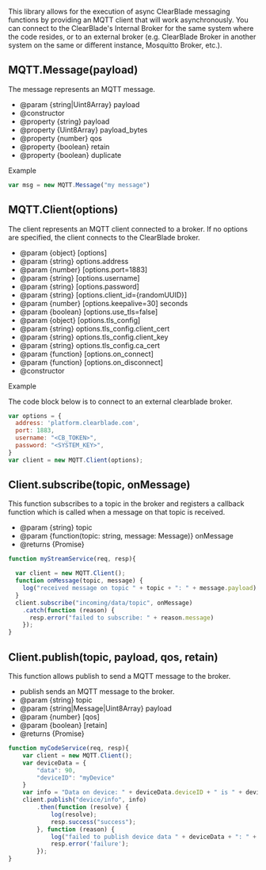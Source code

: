 This library allows for the execution of async ClearBlade messaging functions by providing an MQTT client that will work asynchronously. You can connect to the ClearBlade's Internal Broker for the same system where the code resides, or to an external broker (e.g. ClearBlade Broker in another system on the same or different instance, Mosquitto Broker, etc.).
## MQTT.Message(payload)

The message represents an MQTT message.

* @param {string|Uint8Array} payload
* @constructor
* @property {string} payload
* @property {Uint8Array} payload_bytes
* @property {number} qos
* @property {boolean} retain
* @property {boolean} duplicate

Example

~~~javascript
var msg = new MQTT.Message("my message")
~~~

## MQTT.Client(options)

The client represents an MQTT client connected to a broker.
If no options are specified, the client connects to the ClearBlade broker.

* @param {object} [options]
* @param {string} options.address
* @param {number} [options.port=1883]
* @param {string} [options.username]
* @param {string} [options.password]
* @param {string} [options.client_id={randomUUID}]
* @param {number} [options.keepalive=30] seconds
* @param {boolean} [options.use_tls=false]
* @param {object} [options.tls_config]
* @param {string} options.tls_config.client_cert
* @param {string} options.tls_config.client_key
* @param {string} options.tls_config.ca_cert
* @param {function} [options.on_connect]
* @param {function} [options.on_disconnect]
* @constructor

Example

The code block below is to connect to an external clearblade broker.

~~~javascript
var options = {
  address: 'platform.clearblade.com',
  port: 1883,
  username: "<CB_TOKEN>",
  password: "<SYSTEM_KEY>",
}
var client = new MQTT.Client(options);
~~~

## Client.subscribe(topic, onMessage)

This function subscribes to a topic in the broker and registers a callback function which is called when a message on that topic is received.

* @param {string} topic
* @param {function(topic: string, message: Message)} onMessage
* @returns {Promise}

~~~ javascript
function myStreamService(req, resp){

  var client = new MQTT.Client();
  function onMessage(topic, message) {
    log("received message on topic " + topic + ": " + message.payload)
  }
  client.subscribe("incoming/data/topic", onMessage)
    .catch(function (reason) {
      resp.error("failed to subscribe: " + reason.message)
    });
}
~~~

## Client.publish(topic, payload, qos, retain)

This function allows publish to send a MQTT message to the broker.

* publish sends an MQTT message to the broker.
* @param {string} topic
* @param {string|Message|Uint8Array} payload
* @param {number} [qos]
* @param {boolean} [retain]
* @returns {Promise}

~~~javascript
function myCodeService(req, resp){
    var client = new MQTT.Client();
    var deviceData = {
        "data": 90,
        "deviceID": "myDevice"
    }
    var info = "Data on device: " + deviceData.deviceID + " is " + deviceData.data;
    client.publish("device/info", info)
        .then(function (resolve) {
            log(resolve);
            resp.success("success");
        }, function (reason) {
            log("failed to publish device data " + deviceData + ": " + reason.message);
            resp.error('failure');
        });
}
  ~~~
